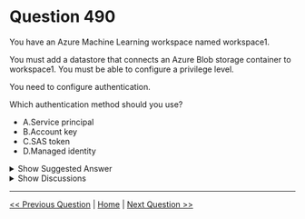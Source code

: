 # Question 490

You have an Azure Machine Learning workspace named workspace1.

You must add a datastore that connects an Azure Blob storage container to workspace1. You must be able to configure a privilege level.

You need to configure authentication.

Which authentication method should you use?

- A.Service principal
- B.Account key
- C.SAS token
- D.Managed identity

<details>
  <summary>Show Suggested Answer</summary>

<strong>C</strong><br>

</details>

<details>
  <summary>Show Discussions</summary>

<blockquote><p><strong>Fefnut</strong> <code>(Fri 15 Nov 2024 15:26)</code> - <em>Upvotes: 2</em></p><p>Managed identity can be done see https://learn.microsoft.com/en-us/azure/machine-learning/how-to-datastore?view=azureml-api-2&amp;tabs=cli-identity-based-access%2Csdk-adls-identity-access%2Csdk-azfiles-accountkey%2Csdk-adlsgen1-identity-access%2Csdk-onelake-identity-access</p></blockquote>
<blockquote><p><strong>sl_mslconsulting</strong> <code>(Tue 04 Jun 2024 20:28)</code> - <em>Upvotes: 3</em></p><p>The latest UI in the Machine Learning Studio only have two options in Authentication type when creating a datastore : Account Key or SAS Token. This is consistent with what you can specify in the constructor: https://learn.microsoft.com/en-us/python/api/azure-ai-ml/azure.ai.ml.entities.azureblobdatastore?view=azure-python</p></blockquote>
<blockquote><p><strong>Piddi</strong> <code>(Sat 08 Apr 2023 02:36)</code> - <em>Upvotes: 1</em></p><p>You can have either Account Key or SAS while defining datastore. I guess SAS is the answer.</p></blockquote>
<blockquote><p><strong>esimsek</strong> <code>(Mon 27 Mar 2023 19:29)</code> - <em>Upvotes: 3</em></p><p>In exam on 2023-03-27</p></blockquote>
<blockquote><p><strong>phdykd</strong> <code>(Fri 24 Feb 2023 17:25)</code> - <em>Upvotes: 1</em></p><p>A. the most secure and recommended method is to use a Service principal.
A Service principal is an Azure Active Directory (Azure AD) object that you can use to authenticate and authorize access to Azure resources. By using a Service principal, you can provide granular access to specific resources, without exposing the account key or SAS token. It also provides a centralized location to manage access to resources.
While using a Managed identity is a valid option for authenticating when running code within a workspace or compute instance, it&#x27;s not applicable for configuring authentication for datastores. A Managed identity provides an identity for a resource that can be used to authenticate to Azure services without requiring the use of credentials such as account keys or SAS tokens.</p></blockquote>
<blockquote><p><strong>AzureJobsTillRetire</strong> <code>(Sat 25 Feb 2023 01:58)</code> - <em>Upvotes: 1</em></p><p>Service principle is less secure than managed identity. You can impersonate a service principle but you cannot impersonate a managed identity.</p></blockquote>
<blockquote><p><strong>AzureJobsTillRetire</strong> <code>(Sat 25 Feb 2023 02:01)</code> - <em>Upvotes: 1</em></p><p>Automatically generated service principle is more secure than user created service principle, as for one identity you can have multiple user created service principles pointing to it, but you only have one automatically generated service principle per identity that cannot be modified.</p></blockquote>
<blockquote><p><strong>ahson0124</strong> <code>(Wed 15 Feb 2023 13:55)</code> - <em>Upvotes: 2</em></p><p>In exam on 2023-02-15</p></blockquote>
<blockquote><p><strong>michaelmorar</strong> <code>(Mon 09 Jan 2023 19:48)</code> - <em>Upvotes: 4</em></p><p>Managed Identity works for privilege control.</p></blockquote>
<blockquote><p><strong>giusecozza</strong> <code>(Fri 09 Sep 2022 14:30)</code> - <em>Upvotes: 2</em></p><p>on exam 09/09/2022</p></blockquote>
<blockquote><p><strong>giusecozza</strong> <code>(Thu 08 Sep 2022 10:30)</code> - <em>Upvotes: 4</em></p><p>service principal, SAS an auth are credential-based methods, which require the user to have Reader access on the whole workspace. I guess Managed identity is the answer we are looking for, since it enables a more fine-grained access control

https://docs.microsoft.com/en-us/azure/machine-learning/concept-data?tabs=uri-file-example%2Ccli-data-create-example#datastore</p></blockquote>

</details>

---

[<< Previous Question](question_489.md) | [Home](../index.md) | [Next Question >>](question_491.md)
